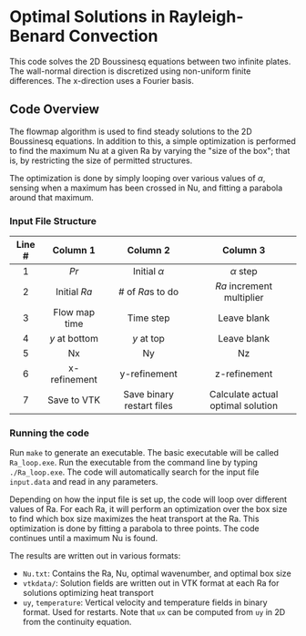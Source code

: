 # Optimal Solutions in Rayleigh-Benard Convection

This code solves the 2D Boussinesq equations between two infinite plates. The wall-normal direction is discretized using
non-uniform finite differences. The x-direction uses a Fourier basis.

## Code Overview

The flowmap algorithm is used to find steady solutions to the 2D Boussinesq equations.  In addition to this, a simple
optimization is performed to find the maximum Nu at a given Ra by varying the "size of the box"; that is, by restricting the
size of permitted structures.

The optimization is done by simply looping over various values of $\alpha$, sensing when a maximum has been crossed in Nu,
and fitting a parabola around that maximum.

### Input File Structure
| Line #   | Column 1      | Column 2                  | Column 3                          |
| :------: | :--------:    | :--------:                | :--------:                        |
| 1        | $Pr$          | Initial $\alpha$          | $\alpha$ step                     |
| 2        | Initial $Ra$  | # of $Ra$s to do          | $Ra$ increment multiplier         |
| 3        | Flow map time | Time step                 | Leave blank                       |
| 4        | $y$ at bottom | $y$ at top                | Leave blank                       |
| 5        | Nx            | Ny                        | Nz                                |
| 6        | x-refinement  | y-refinement              | z-refinement                      |
| 7        | Save to VTK   | Save binary restart files | Calculate actual optimal solution |

### Running the code
Run `make` to generate an executable. The basic executable will be called `Ra_loop.exe`. Run the executable from the command
line by typing `./Ra_loop.exe`. The code will automatically search for the input file `input.data` and read in any
parameters.

Depending on how the input file is set up, the code will loop over different values of Ra. For each Ra, it will perform an
optimization over the box size to find which box size maximizes the heat transport at the Ra. This optimization is done by
fitting a parabola to three points. The code continues until a maximum Nu is found.

The results are written out in various formats:
* `Nu.txt`: Contains the Ra, Nu, optimal wavenumber, and optimal box size
* `vtkdata/`: Solution fields are written out in VTK format at each Ra for solutions optimizing heat transport
* `uy`, `temperature`: Vertical velocity and temperature fields in binary format. Used for restarts. Note that `ux` can be
computed from `uy` in 2D from the continuity equation.
